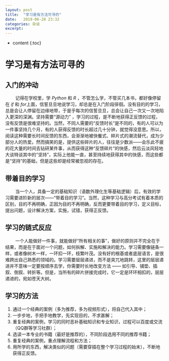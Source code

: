 ```yaml
---
layout: post
title:  "学习是有方法可寻的"
date:   2019-06-28 23:32
categories: 杂谈
excerpt: 
---
```


* content
{:toc}


# 学习是有方法可寻的
## 入门的冲动
&emsp;&emsp; 记得在学校里，学 *Python* 和 *R* ，不管怎么学，不管买几本书，都好像停留在 *if* 和 *for*上面，信誓旦旦地说学习，却总是在入门阶段徘徊。没有目的的学习，总是会让人停留在边缘地带，于是乎每次的信誓旦旦，总会让自己一次又一次地陷入更深的深渊。坚持需要“源动力” ，学习的过程，是不断地获得正反馈的过程，没有反馈是很难坚持的。当然，不同人需要的“反馈时长”是不同的，有的人可以为一件事坚持几个月，有的人获得反馈的时长超过几十分钟，就觉得没意思。所以，阅读这种需要长时间反馈的东西，会渐渐地被快餐式、碎片式的潮流替代，成为少部分人的热爱。然而搞笑的是，提供这些碎片的人，往往是少数派——会乐此不疲的花大量的时间去钻研某件事，从而获得这种“反馈碎片”的快感，然后云淡风轻地大谈特谈其中的“坚持”，实际上他能一直，甚至持续地获得其中的快感，而这些都是“坚持”的基础，但是这些却是经常被忽视的存在。
##  带着目的学习
&emsp;&emsp; 当一个人，具备一定的基础知识（语数外理化生等基础逻辑）后，有效的学习需要进阶新的层次——“带着目的学习”。当然，这种学习与高分考试有着本质的区别，目的不再明确，正因为目的不再明确，反而更要带着目的学习，定义目标，提出问题，设计解决方案，实施，试错，获得正反馈。
## 学习的链式反应
&emsp;&emsp; 一个人能做好一件事，就能做好“所有相关的事”，做好的原则并不完全在于结果，而是在于面对一个问题，如何拆解、实施和解决的能力。学习需要像链条一样，或者像树木一样，一环扣一环，枝繁叶茂。没有好的根基或者底层语言，是很难跨出自己熟悉的领域的。学习需要层层递进，而不是突兀地跳转，这里的层层递进并不意味一定要按顺序去学，你需要时长地改变方法 —— 如引导、铺垫、插叙、倒叙、转折等。但是，当所有的碎片拼接完成时，它一定是环环相扣的，层层递进的，宛如苍天大树。

## 学习的方法

1. 通过一个经典的案例（多为推荐，多为视频形式），将自己代入其中；
2. 一步步地，手把手地教学，先实现目的，不求甚解；
3. 重复经典的案例，学习的同时恶补基础知识和专业知识，过程可以百度或交流（QQ群等学习社群）；
4. 选读一本专业的书籍（最好是推荐的），不同阶段选用不同的推荐书籍；
5. 重复经典的案例，重点理解流程和方法；
6. 用所学的东西，解决类似的问题（需要穿插在整个学习过程的始末），不断地获得正反馈。
